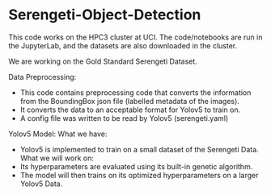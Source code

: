 # Serengeti-Object-Detection
This code works on the HPC3 cluster at UCI.
The code/notebooks are run in the JupyterLab, and the datasets are also downloaded in the cluster.

We are working on the Gold Standard Serengeti Dataset.

Data Preprocessing:
  - This code contains preprocessing code that converts the information from the BoundingBox json file (labelled metadata of the images).
  - It converts the data to an acceptable format for Yolov5 to train on.
  - A config file was written to be read by Yolov5 (serengeti.yaml)

Yolov5 Model:
  What we have:
  - Yolov5 is implemented to train on a small dataset of the Serengeti Data. 
  What we will work on:
  - Its hyperparameters are evaluated using its built-in genetic algorithm. 
  - The model will then trains on its optimized hyperparameters on a larger Yolov5 Data. 



